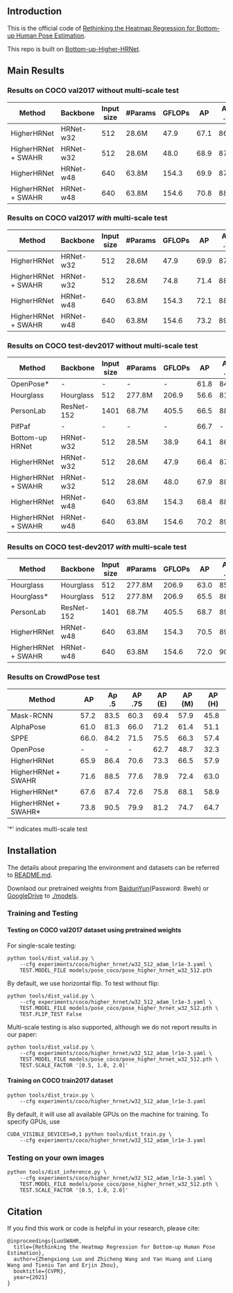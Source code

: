 ## Introduction
This is the official code of [Rethinking the Heatmap Regression for Bottom-up Human Pose Estimation](https://arxiv.org/abs/2012.15175).

This repo is built on [Bottom-up-Higher-HRNet](https://github.com/HRNet/HigherHRNet-Human-Pose-Estimation.git).

## Main Results
### Results on COCO val2017 without multi-scale test
| Method             | Backbone | Input size | #Params | GFLOPs |    AP | Ap .5 | AP .75 | AP (M) | AP (L) |
|--------------------|----------|------------|---------|--------|-------|-------|--------|--------|--------| 
| HigherHRNet        | HRNet-w32  | 512      |  28.6M  | 47.9   | 67.1  | 86.2  |  73.0  |  61.5  |  76.1  | 
| HigherHRNet + SWAHR| HRNet-w32  | 512      |  28.6M  | 48.0   | 68.9  | 87.8  |  74.9  |  63.0  |  77.4  | 
| HigherHRNet        | HRNet-w48  | 640      |  63.8M  | 154.3  | 69.9  | 87.2  |  76.1  |  65.4  |  76.4  |
| HigherHRNet + SWAHR| HRNet-w48  | 640      |  63.8M  | 154.6  | 70.8  | 88.5  |  76.8  |  66.3  |  77.4  |


### Results on COCO val2017 *with* multi-scale test
| Method             | Backbone | Input size | #Params | GFLOPs |    AP | Ap .5 | AP .75 | AP (M) | AP (L) |
|--------------------|----------|------------|---------|--------|-------|-------|--------|--------|--------| 
| HigherHRNet        | HRNet-w32  | 512      |  28.6M  | 47.9   | 69.9  | 87.1  |  76.0  |  65.3  |  77.0  | 
| HigherHRNet + SWAHR| HRNet-w32  | 512      |  28.6M  | 74.8   | 71.4  | 88.9  |  77.8  |  66.3  |  78.9  | 
| HigherHRNet        | HRNet-w48  | 640      |  63.8M  | 154.3  | 72.1  | 88.4  |  78.2  |  67.8  |  78.3  |
| HigherHRNet + SWAHR| HRNet-w48  | 640      |  63.8M  | 154.6  | 73.2  | 89.8  |  79.1  |  69.1  |  79.3  |

### Results on COCO test-dev2017 without multi-scale test
| Method             | Backbone | Input size | #Params | GFLOPs |    AP | Ap .5 | AP .75 | AP (M) | AP (L) |
|--------------------|----------|------------|---------|--------|-------|-------|--------|--------|--------|
| OpenPose\*         |    -     | -          |   -     |  -     | 61.8  | 84.9  |  67.5  |  57.1  |  68.2  | 
| Hourglass          | Hourglass  | 512      | 277.8M  | 206.9  | 56.6  | 81.8  |  61.8  |  49.8  |  67.0  | 
| PersonLab          | ResNet-152  | 1401    |  68.7M  | 405.5  | 66.5  | 88.0  |  72.6  |  62.4  |  72.3  |
| PifPaf             |    -     | -          |   -     |  -     | 66.7  | -     |  -     |  62.4  |  72.9  | 
| Bottom-up HRNet    | HRNet-w32  | 512      |  28.5M  | 38.9   | 64.1  | 86.3  |  70.4  |  57.4  |  73.9  | 
| HigherHRNet        | HRNet-w32  | 512      |  28.6M  | 47.9   | 66.4  | 87.5  |  72.8  |  61.2  |  74.2  |
| HigherHRNet + SWAHR| HRNet-w32  | 512      |  28.6M  | 48.0   | 67.9  | 88.9  |  74.5  |  62.4  |  75.5  |  
| HigherHRNet        | HRNet-w48  | 640      |  63.8M  | 154.3  | 68.4  | 88.2  |  75.1  |  64.4  |  74.2  |
| HigherHRNet + SWAHR| HRNet-w48  | 640      |  63.8M  | 154.6  | 70.2  | 89.9  |  76.9  |  65.2  |  77.0  |

### Results on COCO test-dev2017 *with* multi-scale test
| Method             | Backbone | Input size | #Params | GFLOPs |    AP | Ap .5 | AP .75 | AP (M) | AP (L) |
|--------------------|----------|------------|---------|--------|-------|-------|--------|--------|--------|
| Hourglass          | Hourglass  | 512      | 277.8M  | 206.9  | 63.0  | 85.7  |  68.9  |  58.0  |  70.4  | 
| Hourglass\*        | Hourglass  | 512      | 277.8M  | 206.9  | 65.5  | 86.8  |  72.3  |  60.6  |  72.6  | 
| PersonLab          | ResNet-152  | 1401    |  68.7M  | 405.5  | 68.7  | 89.0  |  75.4  |  64.1  |  75.5  | 
| HigherHRNet        | HRNet-w48  | 640      |  63.8M  | 154.3  | 70.5  | 89.3  |  77.2  |  66.6  |  75.8  |
| HigherHRNet + SWAHR| HRNet-w48  | 640      |  63.8M  | 154.6  | 72.0  | 90.7  |  78.8  |  67.8  |  77.7  |

### Results on CrowdPose test
| Method             |    AP | Ap .5 | AP .75 | AP (E) | AP (M) | AP (H) |
|--------------------|-------|-------|--------|--------|--------|--------|
| Mask-RCNN          | 57.2  | 83.5  | 60.3   | 69.4   | 57.9   | 45.8   |
| AlphaPose          | 61.0  | 81.3  | 66.0   | 71.2   | 61.4   | 51.1   |
| SPPE               | 66.0. | 84.2 | 71.5 | 75.5 | 66.3 | 57.4 |
| OpenPose           | - | - | - | 62.7 | 48.7 | 32.3 |
| HigherHRNet        | 65.9  | 86.4  | 70.6   | 73.3   | 66.5   | 57.9   |
| HigherHRNet + SWAHR| 71.6  | 88.5  | 77.6   | 78.9   | 72.4   | 63.0   |
| HigherHRNet*        | 67.6  | 87.4  | 72.6   | 75.8   | 68.1   | 58.9   |
| HigherHRNet + SWAHR*| 73.8  | 90.5  | 79.9   | 81.2   | 74.7   | 64.7   |

'*' indicates multi-scale test

## Installation

The details about preparing the environment and datasets can be referred to [README.md](https://github.com/HRNet/HigherHRNet-Human-Pose-Estimation/blob/master/README.md).

Downlaod our pretrained weights from [BaidunYun](https://pan.baidu.com/s/1aifAVwUbfAvRN4ZxrItZxQ)(Password: 8weh) or [GoogleDrive](https://drive.google.com/drive/folders/13FFvwK7bDZLD4H_toueopbLhJqFjimlu?usp=sharing) to [./models](!./models).

### Training and Testing

#### Testing on COCO val2017 dataset using pretrained weights

For single-scale testing:

```
python tools/dist_valid.py \
    --cfg experiments/coco/higher_hrnet/w32_512_adam_lr1e-3.yaml \
    TEST.MODEL_FILE models/pose_coco/pose_higher_hrnet_w32_512.pth
```

By default, we use horizontal flip. To test without flip:

```
python tools/dist_valid.py \
    --cfg experiments/coco/higher_hrnet/w32_512_adam_lr1e-3.yaml \
    TEST.MODEL_FILE models/pose_coco/pose_higher_hrnet_w32_512.pth \
    TEST.FLIP_TEST False
```

Multi-scale testing is also supported, although we do not report results in our paper:

```
python tools/dist_valid.py \
    --cfg experiments/coco/higher_hrnet/w32_512_adam_lr1e-3.yaml \
    TEST.MODEL_FILE models/pose_coco/pose_higher_hrnet_w32_512.pth \
    TEST.SCALE_FACTOR '[0.5, 1.0, 2.0]'
```


#### Training on COCO train2017 dataset

```
python tools/dist_train.py \
    --cfg experiments/coco/higher_hrnet/w32_512_adam_lr1e-3.yaml 
```

By default, it will use all available GPUs on the machine for training. To specify GPUs, use

```
CUDA_VISIBLE_DEVICES=0,1 python tools/dist_train.py \
    --cfg experiments/coco/higher_hrnet/w32_512_adam_lr1e-3.yaml 
```

### Testing on your own images
```
python tools/dist_inference.py \
    --cfg experiments/coco/higher_hrnet/w32_512_adam_lr1e-3.yaml \
    TEST.MODEL_FILE models/pose_coco/pose_higher_hrnet_w32_512.pth \
    TEST.SCALE_FACTOR '[0.5, 1.0, 2.0]'
```

## Citation
If you find this work or code is helpful in your research, please cite:
````
@inproceedings{LuoSWAHR,
  title={Rethinking the Heatmap Regression for Bottom-up Human Pose Estimation},
  author={Zhengxiong Luo and Zhicheng Wang and Yan Huang and Liang Wang and Tieniu Tan and Erjin Zhou},
  booktitle={CVPR},
  year={2021}
}
````

